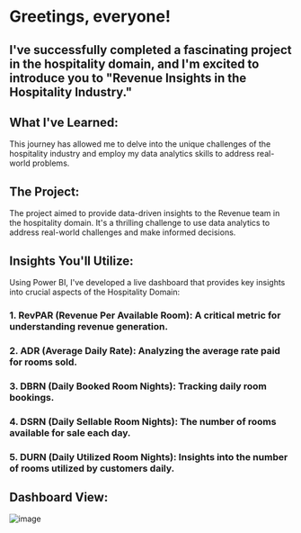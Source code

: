 # Greetings, everyone!

## I've successfully completed a fascinating project in the hospitality domain, and I'm excited to introduce you to "Revenue Insights in the Hospitality Industry."

## What I've Learned: 
This journey has allowed me to delve into the unique challenges of the hospitality industry and employ my data analytics skills to address real-world problems.

## The Project: 
The project aimed to provide data-driven insights to the Revenue team in the hospitality domain. It's a thrilling challenge to use data analytics to address real-world challenges and make informed decisions.

## Insights You'll Utilize: 
Using Power BI, I've developed a live dashboard that provides key insights into crucial aspects of the Hospitality Domain:

### 1. RevPAR (Revenue Per Available Room): A critical metric for understanding revenue generation.

### 2. ADR (Average Daily Rate): Analyzing the average rate paid for rooms sold.

### 3. DBRN (Daily Booked Room Nights): Tracking daily room bookings.

### 4. DSRN (Daily Sellable Room Nights): The number of rooms available for sale each day.

### 5. DURN (Daily Utilized Room Nights): Insights into the number of rooms utilized by customers daily.

## Dashboard View:
![image](https://github.com/parmoddhiman/Revenue-Insights-in-the-Hospitality-Industry/assets/157885474/5e2f4393-5d1d-468c-b448-f9831305c861)
